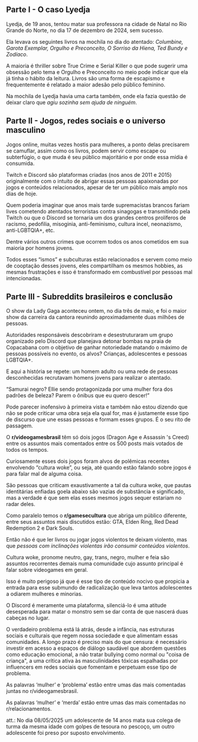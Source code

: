 ## Parte I - O caso Lyedja

Lyedja, de 19 anos, tentou matar sua professora na cidade de Natal no Rio Grande do Norte, no dia 17 de dezembro de 2024, sem sucesso.

Ela levava os seguintes livros na mochila no dia do atentado: *Columbine, Garota Exemplar, Orgulho e Preconceito, O Sorriso da Hiena, Ted Bundy e Zodíaco*.

A maioria é thriller sobre True Crime e Serial Killer o que pode sugerir uma obsessão pelo tema e Orgulho e Preconceito no meio pode indicar que ela já tinha o hábito da leitura. Livros são uma forma de escapismo e frequentemente é relatado a maior adesão pelo público feminino.

Na mochila de Lyedja havia uma carta também, onde ela fazia questão de deixar claro que *agiu sozinha sem ajuda de ninguém*.

## Parte II - Jogos, redes sociais e o universo masculino

Jogos online, muitas vezes hostis para mulheres, a ponto delas precisarem se camuflar, assim como os livros, podem servir como escape ou subterfúgio, o que muda é seu público majoritário e por onde essa mídia é consumida.

Twitch e Discord são plataformas criadas (nos anos de 2011 e 2015) originalmente com o intuito de abrigar essas pessoas apaixonadas por jogos e conteúdos relacionados, apesar de ter um público mais amplo nos dias de hoje.

Quem poderia imaginar que anos mais tarde supremacistas brancos fariam lives cometendo atentados terroristas contra sinagogas e transmitindo pela Twitch ou que o Discord se tornaria um dos grandes centros prolíferos de racismo, pedofilia, misoginia, anti-feminismo, cultura incel, neonazismo, anti-LGBTQIA+, etc.

Dentre vários outros crimes que ocorrem todos os anos cometidos em sua maioria por homens jovens.

Todos esses “ismos” e subculturas estão relacionados e servem como meio de cooptação desses jovens, eles compartilham os mesmos hobbies, as mesmas frustrações e isso é transformado em combustível por pessoas mal intencionadas.

## Parte III - Subreddits brasileiros e conclusão

O show da Lady Gaga aconteceu ontem, no dia três de maio, e foi o maior show da carreira da cantora reunindo aproximadamente duas milhões de pessoas.

Autoridades responsáveis descobriram e desestruturaram um grupo organizado pelo Discord que planejava detonar bombas na praia de Copacabana com o objetivo de ganhar notoriedade matando o máximo de pessoas possíveis no evento, os alvos? Crianças, adolescentes e pessoas LGBTQIA+.

E aqui a história se repete: um homem adulto ou uma rede de pessoas desconhecidas recrutavam homens jovens para realizar o atentado.

“Samurai negro? Ellie sendo protagonizada por uma mulher fora dos padrões de beleza? Parem o ônibus que eu quero descer!”

Pode parecer inofensivo à primeira vista e também não estou dizendo que não se pode criticar uma obra seja ela qual for, mas é justamente esse tipo de discurso que une essas pessoas e formam esses grupos. É o seu rito de passagem.

O **r/videogamesbrasil** têm só dois jogos (Dragon Age e Assassin 's Creed) entre os assuntos mais comentados entre os 500 posts mais votados de todos os tempos.

Curiosamente esses dois jogos foram alvos de polêmicas recentes envolvendo “cultura woke”, ou seja, até quando estão falando sobre jogos é para falar mal de alguma coisa.

São pessoas que criticam exaustivamente a tal da cultura woke, que pautas identitárias enfiadas goela abaixo são vazias de substância e significado, mas a verdade é que sem elas esses mesmos jogos sequer estariam no radar deles.

Como paralelo temos o **r/gamesecultura** que abriga um público diferente, entre seus assuntos mais discutidos estão: GTA, Elden Ring, Red Dead Redemption 2 e Dark Souls.

Então não é que ler livros ou jogar jogos violentos te deixam violento, mas que *pessoas com inclinações violentas irão consumir conteúdos violentos*.

Cultura woke, pronome neutro, gay, trans, negro, mulher e feia são assuntos recorrentes demais numa comunidade cujo assunto principal é falar sobre videogames em geral.

Isso é muito perigoso já que é esse tipo de conteúdo nocivo que propicia a entrada para esse submundo de radicalização que leva tantos adolescentes a odiarem mulheres e minorias.

O Discord é meramente uma plataforma, silenciá-lo é uma atitude desesperada para matar o monstro sem se dar conta de que nascerá duas cabeças no lugar.

O verdadeiro problema está lá atrás, desde a infância, nas estruturas sociais e culturais que regem nossa sociedade e que alimentam essas comunidades. A longo prazo é preciso mais do que censura: é necessário investir em acesso a espaços de diálogo saudável que abordem questões como educação emocional, a não tratar bullying como normal ou "coisa de criança", a uma crítica ativa às masculinidades tóxicas espalhadas por influencers em redes sociais que fomentam e perpetuam esse tipo de problema.

As palavras ‘mulher’ e ‘problema’ estão entre umas das mais comentadas juntas no r/videogamesbrasil.

As palavras ‘mulher’ e ‘merda’ estão entre umas das mais comentadas no r/relacionamentos.

att.: No dia 08/05/2025 um adolescente de 14 anos mata sua colega de turma da mesma idade com golpes de tesoura no pescoço, um outro adolescente foi preso por suposto envolvimento.